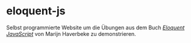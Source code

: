 # eloquent-js

Selbst programmierte Website um die Übungen aus dem Buch <i>[Eloquent JavaScript](https://eloquentjavascript.net/)</i> von Marijn Haverbeke zu demonstrieren.
